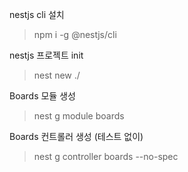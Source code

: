
nestjs cli 설치
> npm i -g @nestjs/cli

nestjs 프로젝트 init
> nest new ./   

Boards 모듈 생성
> nest g module boards 

Boards 컨트롤러 생성 (테스트 없이)
> nest g controller boards --no-spec

